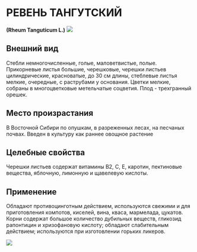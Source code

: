 # РЕВЕНЬ ТАНГУТСКИЙ
**(Rheum Tanguticum L.)**
![](Ревень%20тангутский1.jpg)

## Внешний вид
Стебли немногочисленные, голые, маловетвистые, полые. Прикорневые листья большие, черешковые, черешки листьев цилиндрические, красноватые, до 30 см длины, стеблевые листья мелкие, очередные, с раструбами у основания. Цветки мелкие, собраны в многоцветковые метельчатые соцветия. Плод - трехгранный орешек.      

## Место произрастания
В Восточной Сибири по опушкам, в разреженных лесах, на песчаных почвах. Введен в культуру как раннее овощное растение      

## Целебные свойства
Черешки листьев содержат витамины В2, С, Е, каротин, пектиновые вещества, яблочную, лимонную и щавелевую кислоты.

## Применение
Обладают противоцинготным действием, используются свежими и для приготовления компотов, киселей, вина, кваса, мармелада, цукатов. Корни содержат большое количество дубильных веществ, гликозид рапонтицин и хризофановую кислоту; обладают слабительным действием; используются при изготовлении горьких ликеров.

![](Ревень%20тангутский.jpg)

  